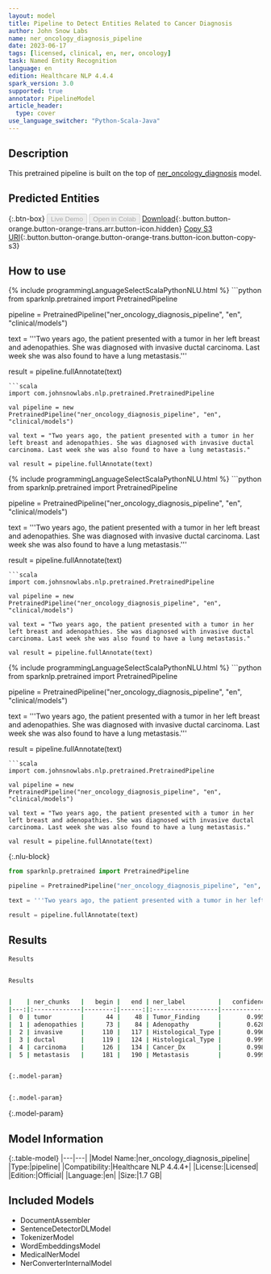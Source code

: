 ```yaml
---
layout: model
title: Pipeline to Detect Entities Related to Cancer Diagnosis
author: John Snow Labs
name: ner_oncology_diagnosis_pipeline
date: 2023-06-17
tags: [licensed, clinical, en, ner, oncology]
task: Named Entity Recognition
language: en
edition: Healthcare NLP 4.4.4
spark_version: 3.0
supported: true
annotator: PipelineModel
article_header:
  type: cover
use_language_switcher: "Python-Scala-Java"
---
```


## Description

This pretrained pipeline is built on the top of [ner_oncology_diagnosis](https://nlp.johnsnowlabs.com/2022/11/24/ner_oncology_diagnosis_en.html) model.

## Predicted Entities



{:.btn-box}
<button class="button button-orange" disabled>Live Demo</button>
<button class="button button-orange" disabled>Open in Colab</button>
[Download](https://s3.amazonaws.com/auxdata.johnsnowlabs.com/clinical/models/ner_oncology_diagnosis_pipeline_en_4.4.4_3.0_1686994799043.zip){:.button.button-orange.button-orange-trans.arr.button-icon.hidden}
[Copy S3 URI](s3://auxdata.johnsnowlabs.com/clinical/models/ner_oncology_diagnosis_pipeline_en_4.4.4_3.0_1686994799043.zip){:.button.button-orange.button-orange-trans.button-icon.button-copy-s3}

## How to use

<div class="tabs-box" markdown="1">
{% include programmingLanguageSelectScalaPythonNLU.html %}
```python
from sparknlp.pretrained import PretrainedPipeline

pipeline = PretrainedPipeline("ner_oncology_diagnosis_pipeline", "en", "clinical/models")

text = '''Two years ago, the patient presented with a tumor in her left breast and adenopathies. She was diagnosed with invasive ductal carcinoma. Last week she was also found to have a lung metastasis.'''

result = pipeline.fullAnnotate(text)
```
```scala
import com.johnsnowlabs.nlp.pretrained.PretrainedPipeline

val pipeline = new PretrainedPipeline("ner_oncology_diagnosis_pipeline", "en", "clinical/models")

val text = "Two years ago, the patient presented with a tumor in her left breast and adenopathies. She was diagnosed with invasive ductal carcinoma. Last week she was also found to have a lung metastasis."

val result = pipeline.fullAnnotate(text)
```
</div>

<div class="tabs-box" markdown="1">
{% include programmingLanguageSelectScalaPythonNLU.html %}
```python
from sparknlp.pretrained import PretrainedPipeline

pipeline = PretrainedPipeline("ner_oncology_diagnosis_pipeline", "en", "clinical/models")

text = '''Two years ago, the patient presented with a tumor in her left breast and adenopathies. She was diagnosed with invasive ductal carcinoma. Last week she was also found to have a lung metastasis.'''

result = pipeline.fullAnnotate(text)
```
```scala
import com.johnsnowlabs.nlp.pretrained.PretrainedPipeline

val pipeline = new PretrainedPipeline("ner_oncology_diagnosis_pipeline", "en", "clinical/models")

val text = "Two years ago, the patient presented with a tumor in her left breast and adenopathies. She was diagnosed with invasive ductal carcinoma. Last week she was also found to have a lung metastasis."

val result = pipeline.fullAnnotate(text)
```
</div>

<div class="tabs-box" markdown="1">
{% include programmingLanguageSelectScalaPythonNLU.html %}
```python
from sparknlp.pretrained import PretrainedPipeline

pipeline = PretrainedPipeline("ner_oncology_diagnosis_pipeline", "en", "clinical/models")

text = '''Two years ago, the patient presented with a tumor in her left breast and adenopathies. She was diagnosed with invasive ductal carcinoma. Last week she was also found to have a lung metastasis.'''

result = pipeline.fullAnnotate(text)
```
```scala
import com.johnsnowlabs.nlp.pretrained.PretrainedPipeline

val pipeline = new PretrainedPipeline("ner_oncology_diagnosis_pipeline", "en", "clinical/models")

val text = "Two years ago, the patient presented with a tumor in her left breast and adenopathies. She was diagnosed with invasive ductal carcinoma. Last week she was also found to have a lung metastasis."

val result = pipeline.fullAnnotate(text)
```

{:.nlu-block}
```python
from sparknlp.pretrained import PretrainedPipeline

pipeline = PretrainedPipeline("ner_oncology_diagnosis_pipeline", "en", "clinical/models")

text = '''Two years ago, the patient presented with a tumor in her left breast and adenopathies. She was diagnosed with invasive ductal carcinoma. Last week she was also found to have a lung metastasis.'''

result = pipeline.fullAnnotate(text)
```
</div>

## Results

```bash
Results


Results


|    | ner_chunks   |   begin |   end | ner_label         |   confidence |
|---:|:-------------|--------:|------:|:------------------|-------------:|
|  0 | tumor        |      44 |    48 | Tumor_Finding     |       0.9958 |
|  1 | adenopathies |      73 |    84 | Adenopathy        |       0.6287 |
|  2 | invasive     |     110 |   117 | Histological_Type |       0.9965 |
|  3 | ductal       |     119 |   124 | Histological_Type |       0.9996 |
|  4 | carcinoma    |     126 |   134 | Cancer_Dx         |       0.9988 |
|  5 | metastasis   |     181 |   190 | Metastasis        |       0.9996 |


{:.model-param}


{:.model-param}
```

{:.model-param}
## Model Information

{:.table-model}
|---|---|
|Model Name:|ner_oncology_diagnosis_pipeline|
|Type:|pipeline|
|Compatibility:|Healthcare NLP 4.4.4+|
|License:|Licensed|
|Edition:|Official|
|Language:|en|
|Size:|1.7 GB|

## Included Models

- DocumentAssembler
- SentenceDetectorDLModel
- TokenizerModel
- WordEmbeddingsModel
- MedicalNerModel
- NerConverterInternalModel
